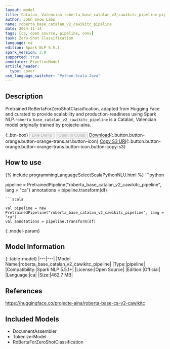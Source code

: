 ```yaml
---
layout: model
title: Catalan, Valencian roberta_base_catalan_v2_cawikitc_pipeline pipeline RoBertaForZeroShotClassification from projecte-aina
author: John Snow Labs
name: roberta_base_catalan_v2_cawikitc_pipeline
date: 2024-11-14
tags: [ca, open_source, pipeline, onnx]
task: Zero-Shot Classification
language: ca
edition: Spark NLP 5.5.1
spark_version: 3.0
supported: true
annotator: PipelineModel
article_header:
  type: cover
use_language_switcher: "Python-Scala-Java"
---
```


## Description

Pretrained RoBertaForZeroShotClassification, adapted from Hugging Face and curated to provide scalability and production-readiness using Spark NLP.`roberta_base_catalan_v2_cawikitc_pipeline` is a Catalan, Valencian model originally trained by projecte-aina.

{:.btn-box}
<button class="button button-orange" disabled>Live Demo</button>
<button class="button button-orange" disabled>Open in Colab</button>
[Download](https://s3.amazonaws.com/auxdata.johnsnowlabs.com/public/models/roberta_base_catalan_v2_cawikitc_pipeline_ca_5.5.1_3.0_1731613126103.zip){:.button.button-orange.button-orange-trans.arr.button-icon}
[Copy S3 URI](s3://auxdata.johnsnowlabs.com/public/models/roberta_base_catalan_v2_cawikitc_pipeline_ca_5.5.1_3.0_1731613126103.zip){:.button.button-orange.button-orange-trans.button-icon.button-copy-s3}

## How to use



<div class="tabs-box" markdown="1">
{% include programmingLanguageSelectScalaPythonNLU.html %}
```python

pipeline = PretrainedPipeline("roberta_base_catalan_v2_cawikitc_pipeline", lang = "ca")
annotations =  pipeline.transform(df)   

```
```scala

val pipeline = new PretrainedPipeline("roberta_base_catalan_v2_cawikitc_pipeline", lang = "ca")
val annotations = pipeline.transform(df)

```
</div>

{:.model-param}
## Model Information

{:.table-model}
|---|---|
|Model Name:|roberta_base_catalan_v2_cawikitc_pipeline|
|Type:|pipeline|
|Compatibility:|Spark NLP 5.5.1+|
|License:|Open Source|
|Edition:|Official|
|Language:|ca|
|Size:|462.7 MB|

## References

https://huggingface.co/projecte-aina/roberta-base-ca-v2-cawikitc

## Included Models

- DocumentAssembler
- TokenizerModel
- RoBertaForZeroShotClassification